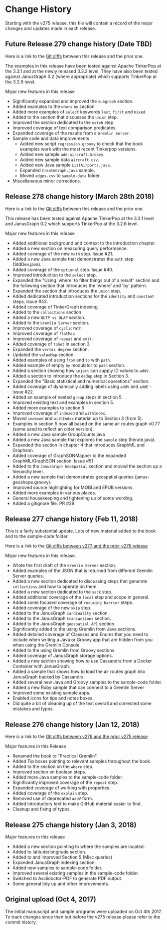 # Change History

Starting with the v275 release, this file will contain a record of the major changes and updates made in each release.

## Future Release 279 change history (Date TBD)

Here is a link to the [Git diffs](https://github.com/krlawrence/graph/compare/V278-3.3.1...master) between this release and the prior one.

The examples in this release have been tested against Apache TinkerPop at the 3.3.1 and at the newly released 3.3.2 level. They have also been tested against JanusGraph 0.2 (where appropriate) which supports TinkerPop at the 3.2.6 level.

Major new features in this release
- Significantly expanded and improved the `subgraph` section.
- Added examples to the `where` `by` section.
- Added more examples of `select` keywords `last`, `first` and `mixed`.
- Added to the section that discusses the `union` step.
- Improved the section dedicated to the `match` step.
- Improved coverage of text comparison predicates.
- Expanded coverage of the results from a `Gremlin Server`.
- Sample code and data improvements
  - Added new script `regression.groovy` to check that the book examples work with the most recent Tinkerpop versions.
  - Added new sample `add-aircraft.Groovy`.
  - Added new sample data `aircraft.csv`.
  - Added new Java sample `ListAirports.java`.
  - Expanded `CreateGraph.java` sample.
  - Moved `edges.csv` to `sample-data` folder.
- Miscellaneous minor corrections.

## Release 278 change history (March 28th 2018)

Here is a link to the [Git diffs](https://github.com/krlawrence/graph/compare/v277...V278-3.3.1) between this release and the prior one.

This release has been tested against Apache TinkerPop at the 3.3.1 level and JanusGraph 0.2 which supports TinkerPop at the 3.2.6 level.

Major new features in this release
- Added additional background and context to the introduction chapter.
- Added a new section on measuring query performance.
- Added coverage of the new `math` step. Issue #21.
- Added a new Java sample that demonstrates the `math` step (StdDev.java).
- Added coverage of the `optional` step. Issue #40.
- Improved introduction to the `select` step.
- Expanded the "Using 'where' to filter things out of a result" section and the following section that introduces the 'where' and 'by' pattern.
- Expanded the section that introduces the `union` step.
- Added dedicated introduction sections for the `identity` and `constant` steps. Issue #43.
- Added coverage of TinkerGraph indexing.
- Added to the `collections` section.
- Added a new `OLTP vs OLAP` section.
- Added to the `Gremlin Server` section.
- Improved coverage of `cyclicPath`
- Improved coverage of `flatMap`
- Improved coverage of `repeat` and `emit`.
- Added coverage of `toSet` in section 3.
- Expanded the `vertex degree` section.
- Updated the `valueMap` section.
- Added examples of using `from` and `to` with `path`.
- Added example of empty `by` modulator to `path` section.
- Added a section showing how `inject` can supply ID values to `addV`.
- Added a section to introduce the `dedup` step in Section 3.
- Expanded the "Basic statistical and numerical operations"  section.
- Added coverage of dynamically adding labels using `addV` and `addE` - issue #22.
- Added an example of nested `group` steps in section 5.
- Improved existing text and examples in section 5.
- Added more examples to section 5
- Improved coverage of `indexed` and `withIndex`.
- Moved `indexed` and `withIndex` material up to Section 3 (from 5).
- Examples in section 5 now all based on the same air routes graph v0.77 (some used to reflect an older version).
- Added a new Java sample GroupCounts.java
- Added a new Java sample that explores the `sample` step (Iterate.java).
- Expanded the section in chapter 4 that introduces GraphML and Graphson.
- Added coverage of GraphSONMapper to the expanded GraphML/GraphSON section. Issue #51
- Added to the `JanusGraph GeoSpatial` section and moved the
 section up a hierarchy level.
- Added a new sample that demonstrates geospatial queries (janus-geoshape.groovy).
- Improved source highlighting for MOBI and EPUB versions.
- Added more examples in various places.
- General housekeeping and tightening up of some wording.
- Added a gitignore file. PR #39


## Release 277 change history (Feb 11, 2018)

This is a fairly substantial update. Lots of new material added to the book and to the sample-code folder.

Here is a link to the [Git diffs between v277 and the prior v276 release](https://github.com/krlawrence/graph/compare/v276...v277)

Major new features in this release.
- Wrote the first draft of the `Gremlin Server` section.
- Added examples of the JSON that is returned from different Gremlin Server queries.
- Added a new section dedicated to discussing steps that generate `collections` and how to operate on them.
- Added a new section dedicated to the `sack` step.
- Added additional coverage of the `local` step and scope in general.
- Added some focused coverage of `reducing barrier` steps.
- Added coverage of the new `skip` step.
- Added to the JanusGraph `cardinality` section.
- Added to the JanusGraph `transactions` section.
- Added to the JanusGraph `geospatial API` section.
- Significantly added to the using Gremlin from Java sections.
- Added detailed coverage of Classses and Enums that you need to include when writing a Java or Groovy app that are hidden from you when using the Gremlin Console.
- Added to the using Gremlin from Groovy sections.
- Added coverage of JanusGraph storage options.
- Added a new section showing how to use Cassandra from a Docker Container with JanusGraph.
- Added a sample that shows how to load the air routes graph into JanusGraph backed by Cassandra.
- Added several new Java and Groovy samples to the sample-code folder.
- Added a new Ruby sample that can connect to a Gremlin Server
- Improved some existing sample apps.
- Enabled icons for tips and notes boxes.
- Did quite a bit of cleaning up of the text overall and corrected some mistakes and typos.

## Release 276 change history (Jan 12, 2018)

Here is a link to the [Git diffs between v276 and the prior v275 release](https://github.com/krlawrence/graph/compare/v275...v276)

Major features in this Release
- Renamed the book to "Practical Gremlin".
- Added Tip boxes pointing to relevant samples throughout the book.
- Added to the section on the `where` step.
- Improved section on boolean steps.
- Added more Java samples to the sample-code folder.
- Significantly improved coverage of the `repeat` step.
- Expanded coverage of working with properties.
- Added coverage of the `explain` step.
- Removed use of deprecated `addV` form.
- Added introductory text to make GitHub material easier to find.
- Cleanup and fixing of typos.

## Release 275 change history (Jan 3, 2018)

Major features in this release
- Added a new section pointing to where the samples are located.
- Added to latitude/longitude section.
- Added to and improved Section 5 (Misc queries)
- Expanded JanusGraph indexing section.
- Added new samples to sample-code folder.
- Improved several existing samples in the sample-code folder.
- Switched to Asciidoctor-PDF to generate PDF output.
- Some general tidy up and other improvements.

## Original upload (Oct 4, 2017)

The initial manuscript and sample programs were uploaded on Oct 4th 2017. To track changes since then but before the v275 release please refer to the commit history.
